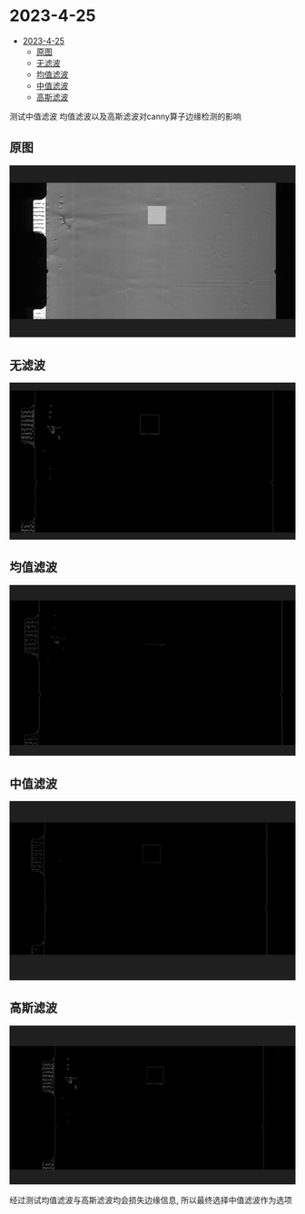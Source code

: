 # 2023-4-25  
- [2023-4-25](#2023-4-25)
  - [原图](#原图)
  - [无滤波](#无滤波)
  - [均值滤波](#均值滤波)
  - [中值滤波](#中值滤波)
  - [高斯滤波](#高斯滤波)

测试中值滤波 均值滤波以及高斯滤波对canny算子边缘检测的影响    

## 原图

![](img/origin.jpg)  

## 无滤波

![](img/canny.jpg)  

## 均值滤波

![](img/blur.jpg)    

## 中值滤波

![](img/mid.jpg)

## 高斯滤波

![](img/gauss.jpg)

经过测试均值滤波与高斯滤波均会损失边缘信息, 所以最终选择中值滤波作为选项